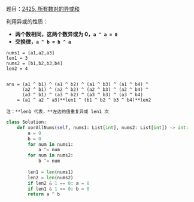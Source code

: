 题目：[2425. 所有数对的异或和](https://leetcode.cn/problems/bitwise-xor-of-all-pairings/)

利用异或的性质：

- **两个数相同，这两个数异或为 0，`a ^ a = 0`**
- **交换律，`a ^ b = b ^ a`**

```
nums1 = [a1,a2,a3]
len1 = 3
nums2 = [b1,b2,b3,b4]
len2 = 4


ans = (a1 ^ b1) ^ (a1 ^ b2) ^ (a1 ^ b3) ^ (a1 ^ b4) ^
      (a2 ^ b1) ^ (a2 ^ b2) ^ (a2 ^ b3) ^ (a2 ^ b4) ^
      (a3 ^ b1) ^ (a3 ^ b2) ^ (a3 ^ b3) ^ (a3 ^ b4)
    = (a1 ^ a2 ^ a3)**len1 ^ (b1 ^ b2 ^ b3 ^ b4)**len2
    
注：**len1 代表，**左边的值重复异或 len1 次
```

```python
class Solution:
    def xorAllNums(self, nums1: List[int], nums2: List[int]) -> int:
        a = 0
        b = 0
        for num in nums1:
            a ^= num
        for num in nums2:
            b ^= num
        
        len1 = len(nums1)
        len2 = len(nums2)
        if len2 & 1 == 0: a = 0
        if len1 & 1 == 0: b = 0
        return a ^ b
```